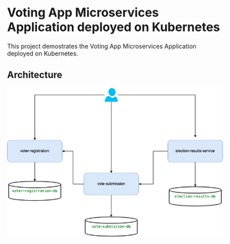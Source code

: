 
# Voting App Microservices Application deployed on Kubernetes

This project demostrates the Voting App Microservices Application deployed on Kubernetes.





## Architecture

![](voting-app.drawio.png)
